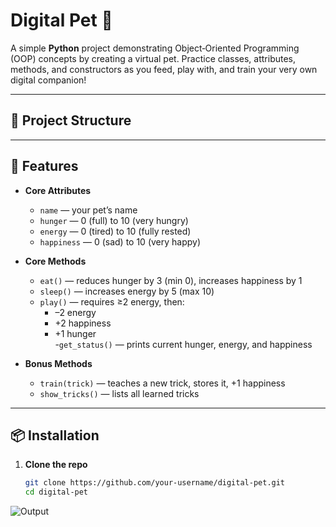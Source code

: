 # Digital Pet 🐶

A simple **Python** project demonstrating Object‑Oriented Programming (OOP) concepts by creating a virtual pet. Practice classes, attributes, methods, and constructors as you feed, play with, and train your very own digital companion!

---

## 📂 Project Structure
---

## 🚀 Features

- **Core Attributes**  
  - `name` — your pet’s name  
  - `hunger` — 0 (full) to 10 (very hungry)  
  - `energy` — 0 (tired) to 10 (fully rested)  
  - `happiness` — 0 (sad) to 10 (very happy)

- **Core Methods**  
  - `eat()` — reduces hunger by 3 (min 0), increases happiness by 1  
  - `sleep()` — increases energy by 5 (max 10)  
  - `play()` — requires ≥2 energy, then:
    - –2 energy  
    - +2 happiness  
    - +1 hunger  
    -`get_status()` — prints current hunger, energy, and happiness

- **Bonus Methods**  
  - `train(trick)` — teaches a new trick, stores it, +1 happiness  
  - `show_tricks()` — lists all learned tricks  

---

## 📦 Installation

1. **Clone the repo**  
   ```bash
   git clone https://github.com/your-username/digital-pet.git
   cd digital-pet
![Output](virtual-pet/Output.png)
   
